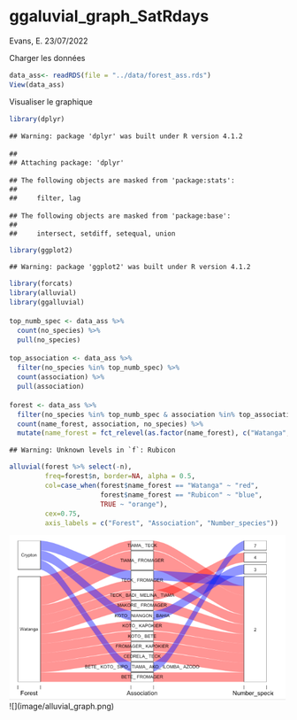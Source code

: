 ggaluvial\_graph\_SatRdays
================
Evans, E.
23/07/2022

Charger les données

``` r
data_ass<- readRDS(file = "../data/forest_ass.rds")
View(data_ass)
```

Visualiser le graphique

``` r
library(dplyr)
```

    ## Warning: package 'dplyr' was built under R version 4.1.2

    ## 
    ## Attaching package: 'dplyr'

    ## The following objects are masked from 'package:stats':
    ## 
    ##     filter, lag

    ## The following objects are masked from 'package:base':
    ## 
    ##     intersect, setdiff, setequal, union

``` r
library(ggplot2)
```

    ## Warning: package 'ggplot2' was built under R version 4.1.2

``` r
library(forcats)
library(alluvial)
library(ggalluvial)

top_numb_spec <- data_ass %>% 
  count(no_species) %>% 
  pull(no_species)

top_association <- data_ass %>% 
  filter(no_species %in% top_numb_spec) %>% 
  count(association) %>% 
  pull(association)

forest <- data_ass %>% 
  filter(no_species %in% top_numb_spec & association %in% top_association) %>% 
  count(name_forest, association, no_species) %>% 
  mutate(name_forest = fct_relevel(as.factor(name_forest), c("Watanga", "Rubicon")))
```

    ## Warning: Unknown levels in `f`: Rubicon

``` r
alluvial(forest %>% select(-n),
         freq=forest$n, border=NA, alpha = 0.5,
         col=case_when(forest$name_forest == "Watanga" ~ "red",
                       forest$name_forest == "Rubicon" ~ "blue",
                       TRUE ~ "orange"),
         cex=0.75,
         axis_labels = c("Forest", "Association", "Number_species"))  
```
<img src="image/alluvial_graph.png" width="500"/>
![](image/alluvial_graph.png)

